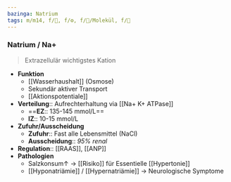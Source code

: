 ```yaml
---
bazinga: Natrium
tags: m/m14, f/🧪, f/⚙️, f/🧪/Molekül, f/🍺
---
```

### Natrium / Na+
> Extrazellulär wichtigstes Kation
- **Funktion**
	- [[Wasserhaushalt]] (Osmose)
	- Sekundär aktiver Transport
	- [[Aktionspotentiale]]
- **Verteilung**:: Aufrechterhaltung via [[Na+ K+ ATPase]]
	- ==**EZ**:: 135-145 mmol/L==
	- **IZ**:: 10-15 mmol/L
- **Zufuhr/Ausscheidung**
	- **Zufuhr**:: Fast alle Lebensmittel (NaCl)
	- **Ausscheidung**:: *95% renal*
- **Regulation**:: [[RAAS]], [[ANP]]
- **Pathologien**
	- Salzkonsum↑ → [[Risiko]] für Essentielle [[Hypertonie]]
	- [[Hyponatriämie]] / [[Hypernatriämie]] → Neurologische Symptome